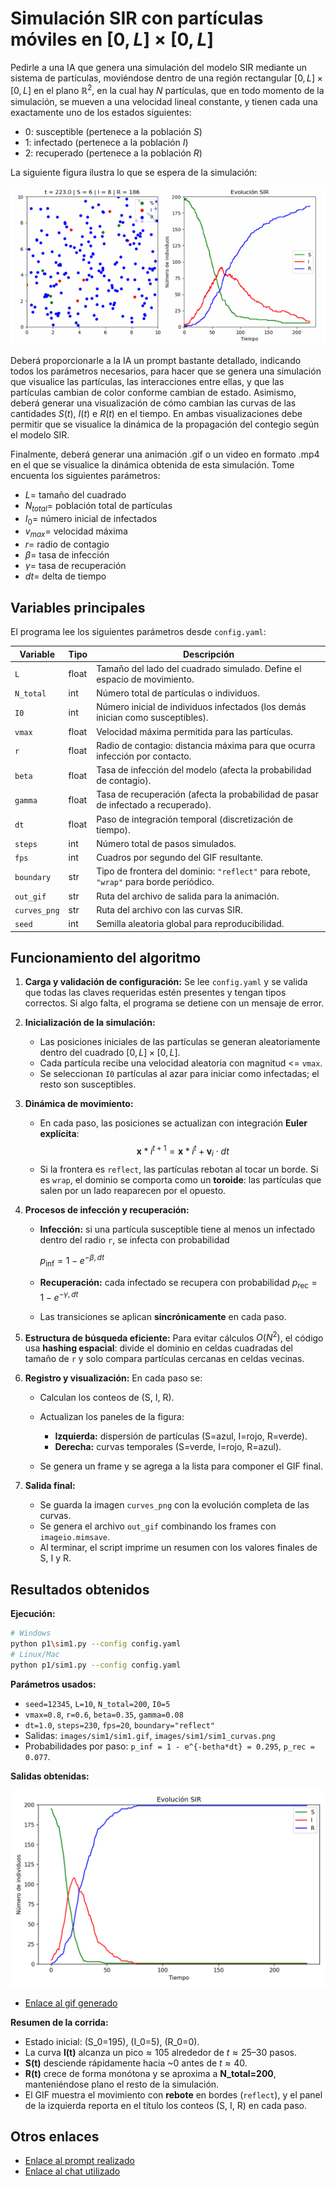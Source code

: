 # Simulación SIR con partículas móviles en $[0,L]\times[0,L]$

Pedirle a una IA que genera una simulación del modelo SIR mediante un sistema de partículas, moviéndose dentro de una región rectangular $[0,L]\times[0,L]$ en el plano $\mathbb{R}^2$, en la cual hay $N$ partículas, que en todo momento de la simulación, se mueven a una velocidad lineal constante, y tienen cada una exactamente uno de los estados siguientes:

* 0: susceptible (pertenece a la población $S$)
* 1: infectado (pertenece a la población $I$)
* 2: recuperado (pertenece a la población $R$)

La siguiente figura ilustra lo que se espera de la simulación:

![Ejemplo gráfica](../images/ej_p1.png)

Deberá proporcionarle a la IA un prompt bastante detallado, indicando todos los parámetros necesarios, para hacer que se genera una simulación que visualice las partículas, las interacciones entre ellas, y que las partículas cambian de color conforme cambian de estado.
Asimismo, deberá generar una visualización de cómo cambian las curvas de las cantidades $S(t)$, $I(t)$ e $R(t)$ en el tiempo. En ambas visualizaciones debe permitir que se visualice la dinámica de la propagación del contegio según el modelo SIR.

Finalmente, deberá generar una animación .gif o un video en formato .mp4 en el que se visualice la dinámica obtenida de esta simulación. Tome encuenta los siguientes parámetros:

* $L =$ tamaño del cuadrado
* $N_{total} =$ población total de partículas
* $I_0 =$ número inicial de infectados
* $v_{max} =$ velocidad máxima
* $r =$ radio de contagio
* $\beta =$ tasa de infección
* $\gamma =$ tasa de recuperación
* $dt =$ delta de tiempo

## Variables principales

El programa lee los siguientes parámetros desde `config.yaml`:

| Variable     | Tipo  | Descripción                                                                           |
| ------------ | ----- | ------------------------------------------------------------------------------------- |
| `L`          | float | Tamaño del lado del cuadrado simulado. Define el espacio de movimiento.               |
| `N_total`    | int   | Número total de partículas o individuos.                                              |
| `I0`         | int   | Número inicial de individuos infectados (los demás inician como susceptibles).        |
| `vmax`       | float | Velocidad máxima permitida para las partículas.                                       |
| `r`          | float | Radio de contagio: distancia máxima para que ocurra infección por contacto.           |
| `beta`       | float | Tasa de infección del modelo (afecta la probabilidad de contagio).                    |
| `gamma`      | float | Tasa de recuperación (afecta la probabilidad de pasar de infectado a recuperado).     |
| `dt`         | float | Paso de integración temporal (discretización de tiempo).                              |
| `steps`      | int   | Número total de pasos simulados.                                                      |
| `fps`        | int   | Cuadros por segundo del GIF resultante.                                               |
| `boundary`   | str   | Tipo de frontera del dominio: `"reflect"` para rebote, `"wrap"` para borde periódico. |
| `out_gif`    | str   | Ruta del archivo de salida para la animación.                                         |
| `curves_png` | str   | Ruta del archivo con las curvas SIR.                                                  |
| `seed`       | int   | Semilla aleatoria global para reproducibilidad.                                       |

## Funcionamiento del algoritmo

1. **Carga y validación de configuración:**
   Se lee `config.yaml` y se valida que todas las claves requeridas estén presentes y tengan tipos correctos. Si algo falta, el programa se detiene con un mensaje de error.

2. **Inicialización de la simulación:**

   * Las posiciones iniciales de las partículas se generan aleatoriamente dentro del cuadrado $[0,L]\times[0,L]$.
   * Cada partícula recibe una velocidad aleatoria con magnitud <= `vmax`.
   * Se seleccionan `I0` partículas al azar para iniciar como infectadas; el resto son susceptibles.

3. **Dinámica de movimiento:**

   * En cada paso, las posiciones se actualizan con integración **Euler explícita**:
     $$
     \mathbf{x}*{i}^{t+1} = \mathbf{x}*{i}^{t} + \mathbf{v}_{i} \cdot dt
     $$
   * Si la frontera es `reflect`, las partículas rebotan al tocar un borde.
     Si es `wrap`, el dominio se comporta como un **toroide**: las partículas que salen por un lado reaparecen por el opuesto.

4. **Procesos de infección y recuperación:**

   * **Infección:** si una partícula susceptible tiene al menos un infectado dentro del radio `r`, se infecta con probabilidad

     $p_{\text{inf}} = 1 - e^{-\beta , dt}$

   * **Recuperación:** cada infectado se recupera con probabilidad
     $p_{\text{rec}} = 1 - e^{-\gamma , dt}$

   * Las transiciones se aplican **sincrónicamente** en cada paso.

5. **Estructura de búsqueda eficiente:**
   Para evitar cálculos $O(N^2)$, el código usa **hashing espacial**: divide el dominio en celdas cuadradas del tamaño de `r` y solo compara partículas cercanas en celdas vecinas.

6. **Registro y visualización:**
   En cada paso se:

   * Calculan los conteos de (S, I, R).
   * Actualizan los paneles de la figura:

     * **Izquierda:** dispersión de partículas (S=azul, I=rojo, R=verde).
     * **Derecha:** curvas temporales (S=verde, I=rojo, R=azul).
   * Se genera un frame y se agrega a la lista para componer el GIF final.

7. **Salida final:**

   * Se guarda la imagen `curves_png` con la evolución completa de las curvas.
   * Se genera el archivo `out_gif` combinando los frames con `imageio.mimsave`.
   * Al terminar, el script imprime un resumen con los valores finales de S, I y R.

## Resultados obtenidos

**Ejecución:**

```bash
# Windows
python p1\sim1.py --config config.yaml
# Linux/Mac
python p1/sim1.py --config config.yaml
```

**Parámetros usados:**

* `seed=12345`, `L=10`, `N_total=200`, `I0=5`
* `vmax=0.8`, `r=0.6`, `beta=0.35`, `gamma=0.08`
* `dt=1.0`, `steps=230`, `fps=20`, `boundary="reflect"`
* Salidas: `images/sim1/sim1.gif`, `images/sim1/sim1_curvas.png`
* Probabilidades por paso: `p_inf = 1 - e^{-betha*dt} = 0.295`, `p_rec = 0.077`.

**Salidas obtenidas:**

![Curvas de simulación 1](../images/sim1/sim1_curvas.png)

* [Enlace al gif generado](https://github.com/JosueSay/labs-ms/blob/main/Labs/lab6/images/sim1/sim1.gif)

**Resumen de la corrida:**

* Estado inicial: (S_0=195), (I_0=5), (R_0=0).
* La curva **I(t)** alcanza un $\text{pico} \approx 105$ alrededor de $t \approx 25–30$ pasos.
* **S(t)** desciende rápidamente hacia ~0 antes de $t \approx 40$.
* **R(t)** crece de forma monótona y se aproxima a **N_total=200**, manteniéndose plano el resto de la simulación.
* El GIF muestra el movimiento con **rebote** en bordes (`reflect`), y el panel de la izquierda reporta en el título los conteos (S, I, R) en cada paso.

## Otros enlaces

* [Enlace al prompt realizado](https://github.com/JosueSay/labs-ms/blob/main/Labs/lab6/p1/prompt.md)
* [Enlace al chat utilizado](https://chatgpt.com/share/68eee784-5fa8-800f-b78b-30ee22977975)
